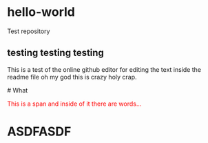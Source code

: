 # hello-world
Test repository

<h2>testing testing testing</h2>
<p>This is a test of the online github editor for editing the text inside the readme file oh my god this is crazy holy crap.</p>
# What

<span style="color:red;bg:black">This is a span and inside of it there are words...</span>

<h1 style = "bg:#ffee05">ASDFASDF</h1>